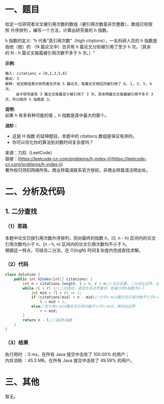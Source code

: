 # 一、题目
给定一位研究者论文被引用次数的数组（被引用次数是非负整数），数组已经按照 升序排列 。编写一个方法，计算出研究者的 h 指数。    
    
h 指数的定义: “h 代表“高引用次数”（high citations），一名科研人员的 h 指数是指他（她）的 （N 篇论文中）总共有 h 篇论文分别被引用了至少 h 次。（其余的 N - h 篇论文每篇被引用次数不多于 h 次。）"   
    
**示例:**    
```
输入: citations = [0,1,3,5,6]
输出: 3 
解释: 给定数组表示研究者总共有 5 篇论文，每篇论文相应的被引用了 0, 1, 3, 5, 6 次。
     由于研究者有 3 篇论文每篇至少被引用了 3 次，其余两篇论文每篇被引用不多于 3 次，所以她的 h 指数是 3。
```
**说明:**      
如果 h 有多有种可能的值 ，h 指数是其中最大的那个。     
     
     
**进阶：**     
- 这是 H 指数 的延伸题目，本题中的 citations 数组是保证有序的。
- 你可以优化你的算法到对数时间复杂度吗？
    
    
来源：力扣（LeetCode）     
链接：[https://leetcode-cn.com/problems/h-index-ii](https://leetcode-cn.com/problems/h-index-ii)     
著作权归领扣网络所有。商业转载请联系官方授权，非商业转载请注明出处。     
# 二、分析及代码    
## 1. 二分查找
### （1）思路
本题中论文已按引用次数升序排列，则对最终的指数 h，[0, n - h) 区间内的论文引用次数均小于 h，[n - h, n) 区间内的论文引用次数均不小于 h。     
根据这一特点，可结合二分法，在 O(logN) 时间复杂度内完成查找求解。     
### （2）代码
```java
class Solution {
    public int hIndex(int[] citations) {
        int n = citations.length, l = 0, r = n;//论文总数，二分法左边界、右边界
        while (l < r) {//二分查找，直至左右边界重合，即最大的h指数为n-l
            int mid = (l + r) >> 1;
            if (citations[mid] < n - mid)//少于n-mid篇论文引用次数不小于n-mid，移动左边界
                l = mid + 1;
            else//至少有n-mid篇论文引用次数不小于n-mid，移动右边界
                r = mid;
        }
        return n - l;//返回h指数
    }
}
```
### （3）结果
执行用时 ：0 ms，在所有 Java 提交中击败了 100.00% 的用户；    
内存消耗 ：45.3 MB，在所有 Java 提交中击败了 49.59% 的用户。      
# 三、其他
暂无。  
